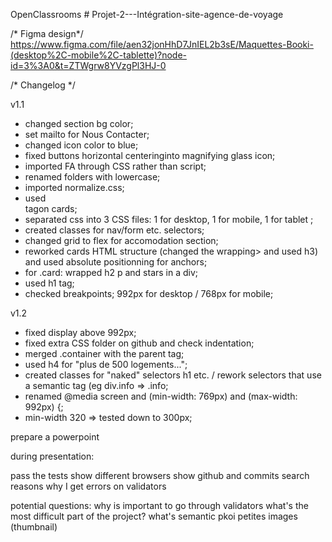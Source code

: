 OpenClassrooms # Projet-2---Intégration-site-agence-de-voyage
 
 /* Figma design*/
https://www.figma.com/file/aen32jonHhD7JnIEL2b3sE/Maquettes-Booki-(desktop%2C-mobile%2C-tablette)?node-id=3%3A0&t=ZTWgrw8YVzgPl3HJ-0

/* Changelog */

v1.1
- changed section bg color;
- set mailto for Nous Contacter;
- changed icon color to blue;
- fixed buttons horizontal centeringinto magnifying glass icon;
- imported FA through CSS rather than script;
- renamed folders with lowercase;
- imported normalize.css;
- used <article> tagon cards;
- separated css into 3 CSS files: 1 for desktop, 1 for mobile, 1 for tablet ;
- created classes for nav/form etc. selectors;
- changed grid to flex for accomodation section;
- reworked cards HTML structure (changed the <a> wrapping> and used h3) and used absolute positionning for anchors;
- for .card: wrapped  h2 p and stars in a div;
- used h1 tag;
- checked breakpoints; 992px for desktop / 768px for mobile;

v1.2
-  fixed display above 992px;
-  fixed extra CSS folder on github and check indentation;
-  merged .container with the parent tag;
-  used h4 for "plus de 500 logements...";
-  created classes for "naked" selectors h1 etc. / rework selectors that use a semantic tag (eg div.info => .info;
-  renamed @media screen and (min-width: 769px) and (max-width: 992px) {;
-  min-width 320 => tested down to 300px;

prepare a powerpoint

during presentation:

pass the tests
show different browsers
show github and commits
search reasons why I get errors on validators


potential questions:
why is important to go through validators
what's the most difficult part of the project?
what's semantic
pkoi petites images (thumbnail)

